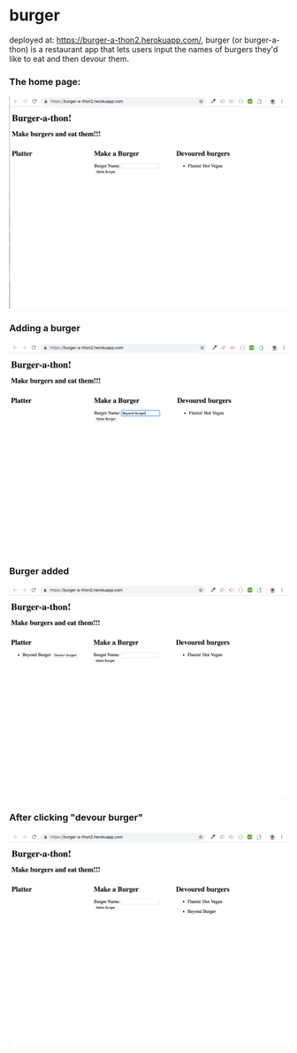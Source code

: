 # burger
deployed at: https://burger-a-thon2.herokuapp.com/, burger (or burger-a-thon) is a restaurant app that lets users input the names of burgers they'd like to eat and then devour them.

### The home page:

![burger](images/1.png)

### Adding a burger

![burger](images/2.png)

### Burger added

![burger](images/3.png)

### After clicking "devour burger"

![burger](images/4.png)

